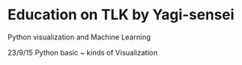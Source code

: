 # Education on TLK by Yagi-sensei
Python visualization and Machine Learning

23/9/15 Python basic ~ kinds of Visualization
